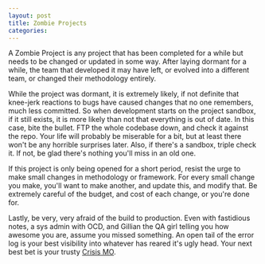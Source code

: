```yaml
---
layout: post
title: Zombie Projects
categories: 
---
```

A Zombie Project is any project that has been completed for a while but needs
to be changed or updated in some way. After laying dormant for a while, the
team that developed it may have left, or evolved into a different team, or
changed their methodology entirely.

  
While the project was dormant, it is extremely likely, if not definite that
knee-jerk reactions to bugs have caused changes that no one remembers, much
less committed. So when development starts on the project sandbox, if it still
exists, it is more likely than not that everything is out of date. In this
case, bite the bullet. FTP the whole codebase down, and check it against the
repo. Your life will probably be miserable for a bit, but at least there won't
be any horrible surprises later. Also, if there's a sandbox, triple check it.
If not, be glad there's nothing you'll miss in an old one.

  
If this project is only being opened for a short period, resist the urge to
make small changes in methodology or framework. For every small change you
make, you'll want to make another, and update this, and modify that. Be
extremely careful of the budget, and cost of each change, or you're done for.

  
Lastly, be very, very afraid of the build to production. Even with fastidious
notes, a sys admin with OCD, and Gillian the QA girl telling you how awesome
you are, assume you missed something. An open tail of the error log is your
best visibility into whatever has reared it's ugly head. Your next best bet is
your trusty [Crisis MO](http://bit.ly/96yBC).

